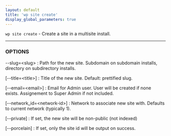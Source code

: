 ```yaml
---
layout: default
title: 'wp site create'
display_global_parameters: true
---
```


`wp site create` - Create a site in a multisite install.

<hr />

### OPTIONS

\--slug=&lt;slug&gt;
: Path for the new site. Subdomain on subdomain installs, directory on subdirectory installs.

[\--title=&lt;title&gt;]
: Title of the new site. Default: prettified slug.

[\--email=&lt;email&gt;]
: Email for Admin user. User will be created if none exists. Assignement to Super Admin if not included.

[\--network_id=&lt;network-id&gt;]
: Network to associate new site with. Defaults to current network (typically 1).

[\--private]
: If set, the new site will be non-public (not indexed)

[\--porcelain]
: If set, only the site id will be output on success.



